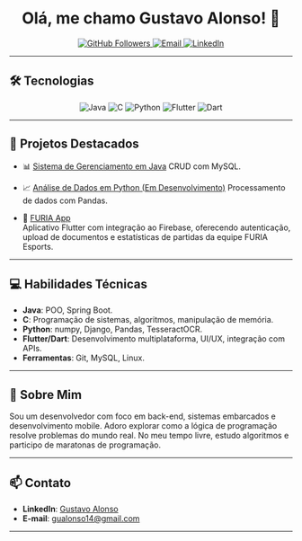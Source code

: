 <h1 align="center">Olá, me chamo Gustavo Alonso! 👋</h1>

<p align="center">
  <a href="https://github.com/guualonso">
    <img src="https://img.shields.io/github/followers/guualonso?label=Seguidores&style=social" alt="GitHub Followers">
  </a>
  <a href="mailto:gualonso14@gmail.com">
    <img src="https://img.shields.io/badge/Email-gualonso14@gmail.com-red?style=flat-square&logo=gmail" alt="Email">
  </a>
  <a href="https://www.linkedin.com/in/gustavo-alonso-938051209/">
    <img src="https://img.shields.io/badge/LinkedIn-Gustavo%20Alonso-blue?style=flat-square&logo=linkedin" alt="LinkedIn">
  </a>
</p>

---

## 🛠️ Tecnologias

<p align="center">
  <img src="https://img.shields.io/badge/Java-ED8B00?style=for-the-badge&logo=openjdk&logoColor=white" alt="Java">
  <img src="https://img.shields.io/badge/C-00599C?style=for-the-badge&logo=c&logoColor=white" alt="C">
  <img src="https://img.shields.io/badge/Python-3776AB?style=for-the-badge&logo=python&logoColor=white" alt="Python">
  <img src="https://img.shields.io/badge/Flutter-02569B?style=for-the-badge&logo=flutter&logoColor=white" alt="Flutter">
  <img src="https://img.shields.io/badge/Dart-0175C2?style=for-the-badge&logo=dart&logoColor=white" alt="Dart">
</p>

---

## 🚀 Projetos Destacados

- 📊 [Sistema de Gerenciamento em Java](https://github.com/guualonso/SimuladordeContaBancaria)
  CRUD com MySQL.

- 📈 [Análise de Dados em Python (Em Desenvolvimento)](https://github.com/guualonso/analise-dados-python) 
  Processamento de dados com Pandas.

- 📱 [FURIA App](https://github.com/guualonso/furia_app)  
  Aplicativo Flutter com integração ao Firebase, oferecendo autenticação, upload de documentos e estatísticas de partidas da equipe FURIA Esports.

---

## 💻 Habilidades Técnicas

- **Java**: POO, Spring Boot.
- **C**: Programação de sistemas, algoritmos, manipulação de memória.
- **Python**: numpy, Django, Pandas, TesseractOCR.
- **Flutter/Dart**: Desenvolvimento multiplataforma, UI/UX, integração com APIs.
- **Ferramentas**: Git, MySQL, Linux.

---

## 📌 Sobre Mim

Sou um desenvolvedor com foco em back-end, sistemas embarcados e desenvolvimento mobile. Adoro explorar como a lógica de programação resolve problemas do mundo real. No meu tempo livre, estudo algoritmos e participo de maratonas de programação.

---

## 📫 Contato

- **LinkedIn**: [Gustavo Alonso](https://www.linkedin.com/in/gustavo-alonso-938051209/)
- **E-mail**: [gualonso14@gmail.com](mailto:gualonso14@gmail.com)

---

